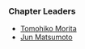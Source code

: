 ### Chapter Leaders  
* [Tomohiko Morita](mailto:tomohiko.morita@owasp.org)  
* [Jun Matsumoto](mailto:jun.matsumoto@owasp.org)
 




